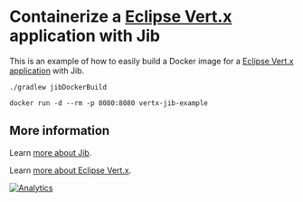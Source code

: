 # Containerize a [Eclipse Vert.x](https://vertx.io/) application with Jib

This is an example of how to easily build a Docker image for a [Eclipse Vert.x application](https://vertx.io/) with Jib.

```shell
./gradlew jibDockerBuild

docker run -d --rm -p 8080:8080 vertx-jib-example
```

## More information

Learn [more about Jib](https://github.com/GoogleContainerTools/jib).

Learn [more about Eclipse Vert.x](https://vertx.io).

[![Analytics](https://cloud-tools-for-java-metrics.appspot.com/UA-121724379-2/examples/vertx)](https://github.com/igrigorik/ga-beacon)
